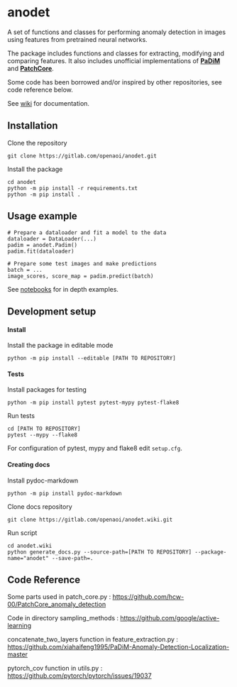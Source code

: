 # anodet

A set of functions and classes for performing anomaly detection in images using features from pretrained neural networks.

The package includes functions and classes for extracting, modifying and comparing features. It also includes unofficial implementations of [**PaDiM**](https://arxiv.org/abs/2011.08785) and [**PatchCore**](https://arxiv.org/abs/2106.08265).

Some code has been borrowed and/or inspired by other repositories, see code reference below.

See [wiki](https://gitlab.com/openaoi/anodet/-/wikis/home) for documentation.


## Installation

Clone the repository
```
git clone https://gitlab.com/openaoi/anodet.git
```

Install the package

```
cd anodet
python -m pip install -r requirements.txt
python -m pip install .
```


## Usage example

```
# Prepare a dataloader and fit a model to the data
dataloader = DataLoader(...)
padim = anodet.Padim() 
padim.fit(dataloader)

# Prepare some test images and make predictions
batch = ...
image_scores, score_map = padim.predict(batch) 
```

See [notebooks](https://gitlab.com/openaoi/anodet/-/tree/master/notebooks) for in depth examples.


## Development setup

#### Install

Install the package in editable mode
```
python -m pip install --editable [PATH TO REPOSITORY]
```

#### Tests

Install packages for testing
```
python -m pip install pytest pytest-mypy pytest-flake8
```

Run tests
```
cd [PATH TO REPOSITORY]
pytest --mypy --flake8
```

For configuration of pytest, mypy and flake8 edit `setup.cfg`.


#### Creating docs

Install pydoc-markdown
```
python -m pip install pydoc-markdown
```

Clone docs repository
```
git clone https://gitlab.com/openaoi/anodet.wiki.git
```

Run script
```
cd anodet.wiki
python generate_docs.py --source-path=[PATH TO REPOSITORY] --package-name="anodet" --save-path=.
```




## Code Reference

Some parts used in patch_core.py :
https://github.com/hcw-00/PatchCore_anomaly_detection

Code in directory sampling_methods :
https://github.com/google/active-learning

concatenate_two_layers function in feature_extraction.py :
https://github.com/xiahaifeng1995/PaDiM-Anomaly-Detection-Localization-master

pytorch_cov function in utils.py :
https://github.com/pytorch/pytorch/issues/19037




